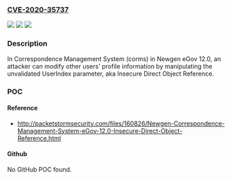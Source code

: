 ### [CVE-2020-35737](https://cve.mitre.org/cgi-bin/cvename.cgi?name=CVE-2020-35737)
![](https://img.shields.io/static/v1?label=Product&message=n%2Fa&color=blue)
![](https://img.shields.io/static/v1?label=Version&message=n%2Fa&color=blue)
![](https://img.shields.io/static/v1?label=Vulnerability&message=n%2Fa&color=brighgreen)

### Description

In Correspondence Management System (corms) in Newgen eGov 12.0, an attacker can modify other users' profile information by manipulating the unvalidated UserIndex parameter, aka Insecure Direct Object Reference.

### POC

#### Reference
- http://packetstormsecurity.com/files/160826/Newgen-Correspondence-Management-System-eGov-12.0-Insecure-Direct-Object-Reference.html

#### Github
No GitHub POC found.


